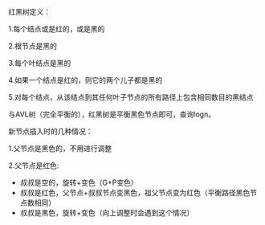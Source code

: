 红黑树定义：

1.每个结点或是红的，或是黑的

2.根节点是黑的

3.每个叶结点是黑的

4.如果一个结点是红的，则它的两个儿子都是黑的

5.对每个结点，从该结点到其任何叶子节点的所有路径上包含相同数目的黑结点



与AVL树（完全平衡的），红黑树是平衡黑色节点即可，查询logn。



新节点插入时的几种情况：

1.父节点是黑色的，不用进行调整

2.父节点是红色:

- 叔叔是空的，旋转+变色（G+P变色）
- 叔叔是红色，父节点+叔叔节点变黑色，祖父节点变为红色（平衡路径黑色节点数相同）
- 叔叔是黑色，旋转+变色（向上调整时会遇到这个情况）

